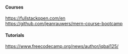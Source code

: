 #### Courses
https://fullstackopen.com/en  
https://github.com/jeanrauwers/mern-course-bootcamp  

#### Tutorials
https://www.freecodecamp.org/news/author/iqbal125/  
